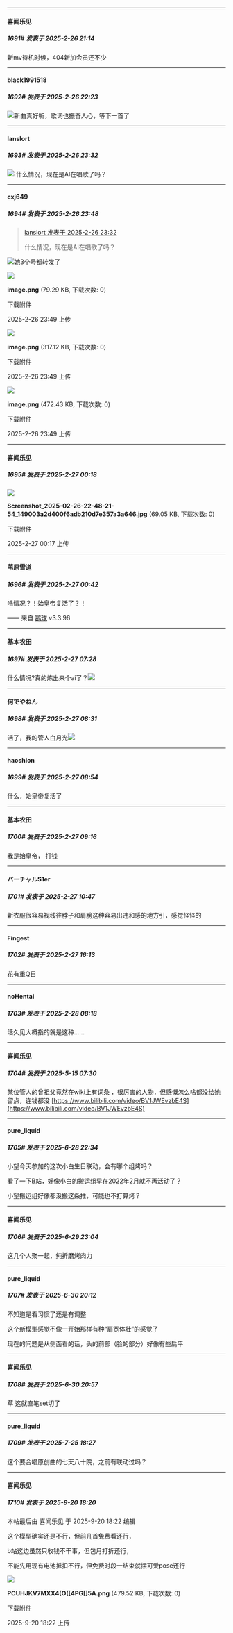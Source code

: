 ﻿
*****

####  喜闻乐见  
##### 1691#       发表于 2025-2-26 21:14

新mv待机时候，404新加会员还不少


*****

####  black1991518  
##### 1692#       发表于 2025-2-26 22:23

<img src="https://static.saraba1st.com/image/smiley/face2017/072.png" referrerpolicy="no-referrer">新曲真好听，歌词也振奋人心，等下一首了


*****

####  lanslort  
##### 1693#       发表于 2025-2-26 23:32

<img src="https://static.saraba1st.com/image/smiley/face2017/067.png" referrerpolicy="no-referrer"> 什么情况，现在是AI在唱歌了吗？


*****

####  cxj649  
##### 1694#       发表于 2025-2-26 23:48

<blockquote><a href="httphttps://bbs.saraba1st.com/2b/forum.php?mod=redirect&amp;goto=findpost&amp;pid=67526389&amp;ptid=1487714" target="_blank">lanslort 发表于 2025-2-26 23:32</a>

什么情况，现在是AI在唱歌了吗？</blockquote>
<img src="https://static.saraba1st.com/image/smiley/face2017/068.png" referrerpolicy="no-referrer">她3个号都转发了

<img src="https://img.saraba1st.com/forum/202502/26/234901hkg4ksgznk4050cg.png" referrerpolicy="no-referrer">

<strong>image.png</strong> (79.29 KB, 下载次数: 0)

下载附件

2025-2-26 23:49 上传

<img src="https://img.saraba1st.com/forum/202502/26/234916sudx9zxwxa7lzq33.png" referrerpolicy="no-referrer">

<strong>image.png</strong> (317.12 KB, 下载次数: 0)

下载附件

2025-2-26 23:49 上传

<img src="https://img.saraba1st.com/forum/202502/26/234929nb4hyiwrwrrxyhy1.png" referrerpolicy="no-referrer">

<strong>image.png</strong> (472.43 KB, 下载次数: 0)

下载附件

2025-2-26 23:49 上传


*****

####  喜闻乐见  
##### 1695#       发表于 2025-2-27 00:18

<img src="https://img.saraba1st.com/forum/202502/27/001749usgohtakhnhihgzg.jpg" referrerpolicy="no-referrer">

<strong>Screenshot_2025-02-26-22-48-21-54_149003a2d400f6adb210d7e357a3a646.jpg</strong> (69.05 KB, 下载次数: 0)

下载附件

2025-2-27 00:17 上传


*****

####  苇原雪道  
##### 1696#       发表于 2025-2-27 00:42

啥情况？！始皇帝复活了？！

—— 来自 [鹅球](https://www.pgyer.com/GcUxKd4w) v3.3.96


*****

####  基本农田  
##### 1697#       发表于 2025-2-27 07:28

 什么情况?真的炼出来个ai了？<img src="https://static.saraba1st.com/image/smiley/face2017/091.png" referrerpolicy="no-referrer">


*****

####  何でやねん  
##### 1698#       发表于 2025-2-27 08:31

活了，我的管人白月光<img src="https://static.saraba1st.com/image/smiley/face2017/194.png" referrerpolicy="no-referrer">


*****

####  haoshion  
##### 1699#       发表于 2025-2-27 08:54

什么，始皇帝复活了


*****

####  基本农田  
##### 1700#       发表于 2025-2-27 09:16

我是始皇帝， 打钱


*****

####  バーチャルS1er  
##### 1701#       发表于 2025-2-27 10:47

新衣服很容易视线往脖子和肩膀这种容易出违和感的地方引，感觉怪怪的


*****

####  Fingest  
##### 1702#       发表于 2025-2-27 16:13

花有重Q日


*****

####  noHentai  
##### 1703#       发表于 2025-2-28 08:18

活久见大概指的就是这种……

*****

####  喜闻乐见  
##### 1704#       发表于 2025-5-15 07:30

某位管人的曾祖父竟然在wiki上有词条 ，很厉害的人物，但感慨怎么啥都没给她留点，连钱都没
[https://www.bilibili.com/video/BV1JWEvzbE4S](https://www.bilibili.com/video/BV1JWEvzbE4S)

*****

####  pure_liquid  
##### 1705#       发表于 2025-6-28 22:34

小望今天参加的这次小白生日联动，会有哪个组烤吗？

看了一下B站，好像小白的搬运组早在2022年2月就不再活动了？

小望搬运组好像都没搬这条推，可能也不打算烤？


*****

####  喜闻乐见  
##### 1706#       发表于 2025-6-29 23:04

这几个人聚一起，纯折磨烤肉力


*****

####  pure_liquid  
##### 1707#       发表于 2025-6-30 20:12

不知道是看习惯了还是有调整

这个新模型感觉不像一开始那样有种“肩宽体壮”的感觉了

现在的问题是从侧面看的话，头的前部（脸的部分）好像有些扁平


*****

####  喜闻乐见  
##### 1708#       发表于 2025-6-30 20:57

草 这就直笔set切了

*****

####  pure_liquid  
##### 1709#       发表于 2025-7-25 18:27

这个要合唱原创曲的七天八十院，之前有联动过吗？

*****

####  喜闻乐见  
##### 1710#       发表于 2025-9-20 18:20

 本帖最后由 喜闻乐见 于 2025-9-20 18:22 编辑 

这个模型确实还是不行，但前几首免费看还行，

b站这边虽然只收钱不干事，但包月打折还行，

不能先用现有电池抵扣不行，但免费时段一结束就摆可爱pose还行

<img src="https://img.stage1st.com/forum/202509/20/182256u5s62s1jrz2sckzz.png" referrerpolicy="no-referrer">

<strong>PCUHJKV7MXX4(O([4PG[]5A.png</strong> (479.52 KB, 下载次数: 0)

下载附件

2025-9-20 18:22 上传

